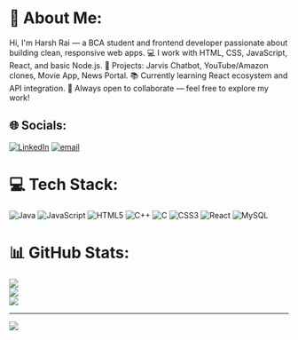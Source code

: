 # 💫 About Me:
Hi, I'm Harsh Rai — a BCA student and frontend developer passionate about building clean, responsive web apps.
💻 I work with HTML, CSS, JavaScript, React, and basic Node.js.
🚀 Projects: Jarvis Chatbot, YouTube/Amazon clones, Movie App, News Portal.
📚 Currently learning React ecosystem and API integration.
🤝 Always open to collaborate — feel free to explore my work!




## 🌐 Socials:
[![LinkedIn](https://img.shields.io/badge/LinkedIn-%230077B5.svg?logo=linkedin&logoColor=white)](linkedin.com/in/harsh-rai-110h) [![email](https://img.shields.io/badge/Email-D14836?logo=gmail&logoColor=white)](mailto:harsh875706@gmail.com) 

# 💻 Tech Stack:
![Java](https://img.shields.io/badge/java-%23ED8B00.svg?style=for-the-badge&logo=openjdk&logoColor=white) ![JavaScript](https://img.shields.io/badge/javascript-%23323330.svg?style=for-the-badge&logo=javascript&logoColor=%23F7DF1E) ![HTML5](https://img.shields.io/badge/html5-%23E34F26.svg?style=for-the-badge&logo=html5&logoColor=white) ![C++](https://img.shields.io/badge/c++-%2300599C.svg?style=for-the-badge&logo=c%2B%2B&logoColor=white) ![C](https://img.shields.io/badge/c-%2300599C.svg?style=for-the-badge&logo=c&logoColor=white) ![CSS3](https://img.shields.io/badge/css3-%231572B6.svg?style=for-the-badge&logo=css3&logoColor=white) ![React](https://img.shields.io/badge/react-%2320232a.svg?style=for-the-badge&logo=react&logoColor=%2361DAFB) ![MySQL](https://img.shields.io/badge/mysql-4479A1.svg?style=for-the-badge&logo=mysql&logoColor=white)
# 📊 GitHub Stats:
![](https://github-readme-stats.vercel.app/api?username=harsh-rai0001&theme=dark&hide_border=false&include_all_commits=false&count_private=false)<br/>
![](https://nirzak-streak-stats.vercel.app/?user=harsh-rai0001&theme=dark&hide_border=false)<br/>
![](https://github-readme-stats.vercel.app/api/top-langs/?username=harsh-rai0001&theme=dark&hide_border=false&include_all_commits=false&count_private=false&layout=compact)

---
[![](https://visitcount.itsvg.in/api?id=harsh-rai0001&icon=0&color=0)](https://visitcount.itsvg.in)

<!-- Proudly created with GPRM ( https://gprm.itsvg.in ) -->
